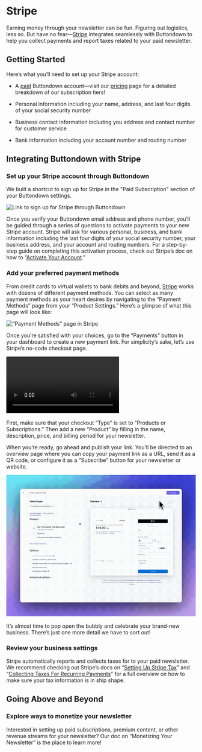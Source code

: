 ﻿# Stripe

Earning money through your newsletter can be fun. Figuring out logistics, less so. But have no fear—[Stripe](https://stripe.com/) integrates seamlessly with Buttondown to help you collect payments and report taxes related to your paid newsletter. 

## Getting Started

Here’s what you’ll need to set up your Stripe account:

-   A [paid](https://buttondown.email/pricing) Buttondown account—visit our [pricing](https://buttondown.email/pricing) page for a detailed breakdown of our subscription tiers!

-   Personal information including your name, address, and last four digits of your social security number
    
-   Business contact information including you address and contact number for customer service
    
-   Bank information including your account number and routing number

## Integrating Buttondown with Stripe

### Set up your Stripe account through Buttondown

We built a shortcut to sign up for Stripe in the "Paid Subscription" section of your Buttondown settings. 

![Link to sign up for Stripe through Buttondown](https://github.com/madelinezday/buttondown/blob/main/images/settings/monetizing:link-to-sign-up-for-stripe-tax-hi-res.gif?raw=true)

Once you verify your Buttondown email address and phone number, you’ll be guided through a series of questions to activate payments to your new Stripe account. Stripe will ask for various personal, business, and bank information including the last four digits of your social security number, your business address, and your account and routing numbers. For a step-by-step guide on completing this activation process, check out Stripe’s doc on how to “[Activate Your Account](https://stripe.com/docs/account/activate).”

### Add your preferred payment methods

From credit cards to virtual wallets to bank debits and beyond, [Stripe](https://stripe.com/) works with dozens of different payment methods. You can select as many payment methods as your heart desires by navigating to the “Payment Methods” page from your “Product Settings.” Here’s a glimpse of what this page will look like:

![“Payment Methods” page in Stripe](https://github.com/madelinezday/buttondown/blob/main/images/stripe/monetizing:stripe-payment-methods-hi-res.gif?raw=true)

Once you’re satisfied with your choices, go to the “Payments” button in your dashboard to create a new payment link. For simplicity’s sake, let’s use Stripe’s no-code checkout page.

![“Payment Links” page in Stripe](https://github.com/madelinezday/buttondown/blob/main/images/stripe/monetizing:page-to-create-payment-link.mp4?raw=true)

First, make sure that your checkout “Type” is set to “Products or Subscriptions.” Then add a new “Product” by filling in the name, description, price, and billing period for your newsletter.

When you’re ready, go ahead and publish your link. You’ll be directed to an overview page where you can copy your payment link as a URL, send it as a QR code, or configure it as a “Subscribe” button for your newsletter or website.

![Stripe’s payment link editor for subscriptions](https://github.com/madelinezday/buttondown/blob/main/images/stripe/monetizing:finished-payment-link-hi-res.gif?raw=true)

It’s almost time to pop open the bubbly and celebrate your brand-new business. There’s just one more detail we have to sort out!

### Review your business settings

Stripe automatically reports and collects taxes for to your paid newsletter. We recommend checking out Stripe’s docs on “[Setting Up Stripe Tax](https://stripe.com/docs/tax/set-up)” and “[Collecting Taxes For Recurring Payments](https://stripe.com/docs/tax/subscriptions)” for a full overview on how to make sure your tax information is in ship shape.

## Going Above and Beyond

### Explore ways to monetize your newsletter

Interested in setting up paid subscriptions, premium content, or other revenue streams for your newsletter? Our doc on “Monetizing Your Newsletter” is the place to learn more! 
